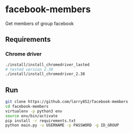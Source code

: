 # facebook-members
Get members of group facebook


## Requirements

### Chrome driver
```sh
./install/install_chromedriver_lasted
# tested version 2.38
./install/install_chromedriver_2.38
```

## Run
```sh
git clone https://github.com/larry852/facebook-members
cd facebook-members
virtualenv -p python3 env
source env/bin/activate
pip install -r requirements.txt
python main.py -u USERNAME -p PASSWORD -g ID_GROUP
```